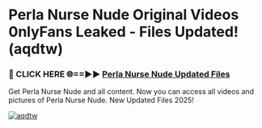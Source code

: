 # Perla Nurse Nude Original Videos 0nlyFans Leaked - Files Updated! (aqdtw)

<h3>🔴 CLICK HERE 🌐==►► <a href="https://tinyurl.com/52m3yx9h" rel="nofollow">Perla Nurse Nude Updated Files</a></h3>

Get Perla Nurse Nude and all content. Now you can access all videos and pictures of Perla Nurse Nude. New Updated Files 2025!

[![aqdtw](https://i.imgur.com/TnHtlc8.gif)](https://tinyurl.com/52m3yx9h)
